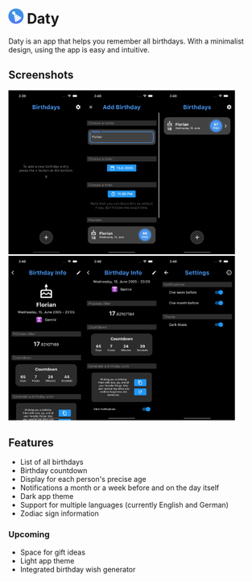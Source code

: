 # <img width="30" src="assets/images/app_icon_android.png"> Daty

Daty is an app that helps you remember all birthdays. With a minimalist design, using the app is easy and intuitive.  

## Screenshots

<img width="150" src="assets/images/screenshots/home_screen_empty.png"><img width="150" src="assets/images/screenshots/adding_a_birthday.png"><img width="150" src="assets/images/screenshots/home_screen.png"><img width="150" src="assets/images/screenshots/birthday_screen_top.png"><img width="150" src="assets/images/screenshots/birthday_screen_bottom.png"><img width="150" src="assets/images/screenshots/settings_screen.png">

## Features

- List of all birthdays
- Birthday countdown
- Display for each person's precise age
- Notifications a month or a week before and on the day itself
- Dark app theme
- Support for multiple languages (currently English and German)
- Zodiac sign information

### Upcoming

- Space for gift ideas
- Light app theme
- Integrated birthday wish generator
